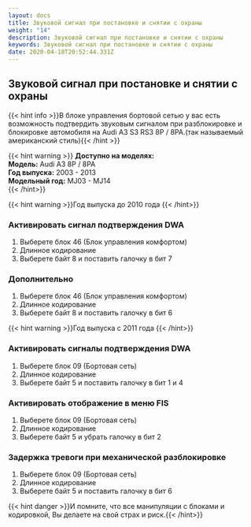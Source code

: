 ```yaml
---
layout: docs
title: Звуковой сигнал при постановке и снятии с охраны
weight: "14"
description: Звуковой сигнал при постановке и снятии с охраны
keywords: Звуковой сигнал при постановке и снятии с охраны
date: 2020-04-18T20:52:44.331Z
---
```

## Звуковой сигнал при постановке и снятии с охраны

{{< hint info >}}В блоке управления бортовой сетью у вас есть возможность подтвердить звуковым сигналом при разблокировке и блокировке автомобиля на Audi A3 S3 RS3 8P / 8PA.(так называемый американский стиль){{< /hint >}}

{{< hint warning >}} **Доступно на моделях:**\
**Модель:** Audi A3 8P / 8PA\
**Год выпуска:** 2003 - 2013\
**Модельный год:** MJ03 - MJ14\
{{< /hint>}}

{{< hint warning >}}Год выпуска до 2010 года {{< /hint>}}

### **Активировать сигнал подтверждения DWA**

1. Выберете блок 46 (Блок управления комфортом)
2. Длинное кодирование
3. Выберете байт 8 и поставить галочку в бит 7 

### **Дополнительно**

1. Выберете блок 46 (Блок управления комфортом)
2. Длинное кодирование
3. Выберете байт 8 и поставить галочку в бит 6



{{< hint warning >}}Год выпуска с 2011 года {{< /hint>}}

### **Активировать сигналы подтверждения DWA**

1. Выберете блок 09 (Бортовая сеть)
2. Длинное кодирование
3. Выберете байт 5 и поставить галочку в бит 1 и 4 

### **Активировать отображение в меню FIS**

1. Выберете блок 09 (Бортовая сеть)
2. Длинное кодирование
3. Выберете байт 5 и убрать галочку в бит 2

### **Задержка тревоги при механической разблокировке**

1. Выберете блок 09 (Бортовая сеть)
2. Длинное кодирование
3. Выберете байт 5 и поставить галочку в бит 6

{{< hint danger >}}И помните, что все манипуляции с блоками и кодировкой, Вы делаете на свой страх и риск.{{< /hint>}}
